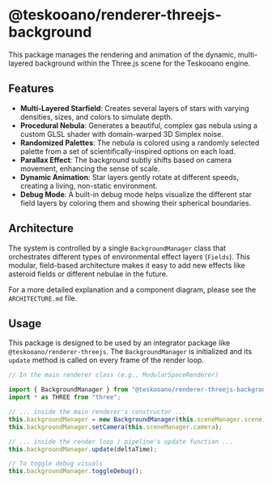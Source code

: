 # @teskooano/renderer-threejs-background

This package manages the rendering and animation of the dynamic, multi-layered background within the Three.js scene for the Teskooano engine.

## Features

- **Multi-Layered Starfield**: Creates several layers of stars with varying densities, sizes, and colors to simulate depth.
- **Procedural Nebula**: Generates a beautiful, complex gas nebula using a custom GLSL shader with domain-warped 3D Simplex noise.
- **Randomized Palettes**: The nebula is colored using a randomly selected palette from a set of scientifically-inspired options on each load.
- **Parallax Effect**: The background subtly shifts based on camera movement, enhancing the sense of scale.
- **Dynamic Animation**: Star layers gently rotate at different speeds, creating a living, non-static environment.
- **Debug Mode**: A built-in debug mode helps visualize the different star field layers by coloring them and showing their spherical boundaries.

## Architecture

The system is controlled by a single `BackgroundManager` class that orchestrates different types of environmental effect layers (`Fields`). This modular, field-based architecture makes it easy to add new effects like asteroid fields or different nebulae in the future.

For a more detailed explanation and a component diagram, please see the `ARCHITECTURE.md` file.

## Usage

This package is designed to be used by an integrator package like `@teskooano/renderer-threejs`. The `BackgroundManager` is initialized and its `update` method is called on every frame of the render loop.

```typescript
// In the main renderer class (e.g., ModularSpaceRenderer)

import { BackgroundManager } from "@teskooano/renderer-threejs-background";
import * as THREE from "three";

// ... inside the main renderer's constructor ...
this.backgroundManager = new BackgroundManager(this.sceneManager.scene);
this.backgroundManager.setCamera(this.sceneManager.camera);

// ... inside the render loop / pipeline's update function ...
this.backgroundManager.update(deltaTime);

// To toggle debug visuals
this.backgroundManager.toggleDebug();
```
